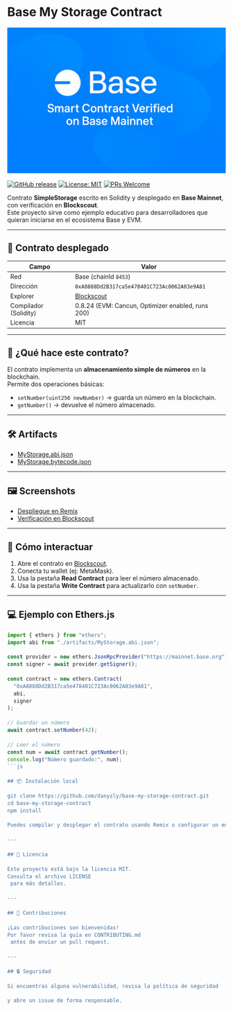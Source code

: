 # Base My Storage Contract

![Banner](images/banner.png)

[![GitHub release](https://img.shields.io/github/v/release/danyzly/base-my-storage-contract)](https://github.com/danyzly/base-my-storage-contract/releases)
[![License: MIT](https://img.shields.io/badge/License-MIT-yellow.svg)](./LICENSE)
[![PRs Welcome](https://img.shields.io/badge/PRs-welcome-brightgreen.svg)](./CONTRIBUTING.md)

Contrato **SimpleStorage** escrito en Solidity y desplegado en **Base Mainnet**, con verificación en **Blockscout**.  
Este proyecto sirve como ejemplo educativo para desarrolladores que quieran iniciarse en el ecosistema Base y EVM.

---

## 📇 Contrato desplegado

| Campo                 | Valor |
|-----------------------|-------|
| Red                   | Base (chainId `8453`) |
| Dirección             | `0xA8888Dd2B317ca5e478401C723Ac0062A03e9A81` |
| Explorer              | [Blockscout](https://base.blockscout.com/address/0xA8888Dd2B317ca5e478401C723Ac0062A03e9A81?tab=contract) |
| Compilador (Solidity) | 0.8.24 (EVM: Cancun, Optimizer enabled, runs 200) |
| Licencia              | MIT |

---

## 📖 ¿Qué hace este contrato?

El contrato implementa un **almacenamiento simple de números** en la blockchain.  
Permite dos operaciones básicas:

- `setNumber(uint256 newNumber)` → guarda un número en la blockchain.  
- `getNumber()` → devuelve el número almacenado.  

---

## 🛠️ Artifacts

- [MyStorage.abi.json](./artifacts/MyStorage.abi.json)  
- [MyStorage.bytecode.json](./artifacts/MyStorage.bytecode.json)  

---

## 🖼️ Screenshots

- [Despliegue en Remix](./images/remix-deploy.png)  
- [Verificación en Blockscout](./images/blockscout-verify.png)  

---

## 🚀 Cómo interactuar

1. Abre el contrato en [Blockscout](https://base.blockscout.com/address/0xA8888Dd2B317ca5e478401C723Ac0062A03e9A81?tab=contract).  
2. Conecta tu wallet (ej: MetaMask).  
3. Usa la pestaña **Read Contract** para leer el número almacenado.  
4. Usa la pestaña **Write Contract** para actualizarlo con `setNumber`.  

---

## 💻 Ejemplo con Ethers.js

```js
import { ethers } from "ethers";
import abi from "./artifacts/MyStorage.abi.json";

const provider = new ethers.JsonRpcProvider("https://mainnet.base.org");
const signer = await provider.getSigner();

const contract = new ethers.Contract(
  "0xA8888Dd2B317ca5e478401C723Ac0062A03e9A81",
  abi,
  signer
);

// Guardar un número
await contract.setNumber(42);

// Leer el número
const num = await contract.getNumber();
console.log("Número guardado:", num);
```js

## 📦 Instalación local

git clone https://github.com/danyzly/base-my-storage-contract.git
cd base-my-storage-contract
npm install

Puedes compilar y desplegar el contrato usando Remix o configurar un entorno con Hardhat/Foundry.

---

## 📜 Licencia

Este proyecto está bajo la licencia MIT.
Consulta el archivo LICENSE
 para más detalles.

---

## 🙌 Contribuciones

¡Las contribuciones son bienvenidas!
Por favor revisa la guía en CONTRIBUTING.md
 antes de enviar un pull request.

---

## 🔒 Seguridad

Si encuentras alguna vulnerabilidad, revisa la política de seguridad

y abre un issue de forma responsable.

